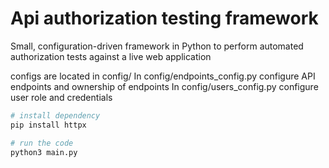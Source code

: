 # Api authorization testing framework
Small, configuration-driven framework in Python to perform automated authorization tests against a live web application

configs are located in config/
In config/endpoints_config.py configure API endpoints and ownership of endpoints
In config/users_config.py configure user role and credentials

```sh
# install dependency
pip install httpx
```

```sh
# run the code
python3 main.py
```